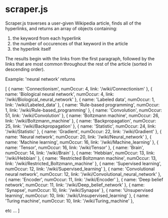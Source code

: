 # scraper.js

Scraper.js traverses a user-given Wikipedia article, finds all of the hyperlinks, and returns an array of objects containing:
  1. the keyword from each hyperlink
  2. the number of occurences of that keyword in the article
  3. the hyperlink itself

The results begin with the links from the first paragraph, followed by the links that are most common throughout the rest of the article (sorted in descending order).

Example: 'neural network' returns

[ { name: 'Connectionism',
    numOccur: 4,
    link: '/wiki/Connectionism' },
  { name: 'Biological neural network',
    numOccur: 4,
    link: '/wiki/Biological_neural_network' },
  { name: 'Labeled data', numOccur: 1, link: '/wiki/Labeled_data' },
  { name: 'Rule-based programming',
    numOccur: 1,
    link: '/wiki/Rule-based_programming' },
  { name: 'Convolution', numOccur: 51, link: '/wiki/Convolution' },
  { name: 'Boltzmann machine',
    numOccur: 26,
    link: '/wiki/Boltzmann_machine' },
  { name: 'Backpropagation',
    numOccur: 25,
    link: '/wiki/Backpropagation' },
  { name: 'Statistic', numOccur: 24, link: '/wiki/Statistic' },
  { name: 'Gradient', numOccur: 22, link: '/wiki/Gradient' },
  { name: 'Neural network',
    numOccur: 20,
    link: '/wiki/Neural_network' },
  { name: 'Machine learning',
    numOccur: 16,
    link: '/wiki/Machine_learning' },
  { name: 'Tensor', numOccur: 16, link: '/wiki/Tensor' },
  { name: 'Brain', numOccur: 14, link: '/wiki/Brain' },
  { name: 'Hebbian', numOccur: 13, link: '/wiki/Hebbian' },
  { name: 'Restricted Boltzmann machine',
    numOccur: 13,
    link: '/wiki/Restricted_Boltzmann_machine' },
  { name: 'Supervised learning',
    numOccur: 12,
    link: '/wiki/Supervised_learning' },
  { name: 'Convolutional neural network',
    numOccur: 12,
    link: '/wiki/Convolutional_neural_network' },
  { name: 'Encoder', numOccur: 11, link: '/wiki/Encoder' },
  { name: 'Deep belief network',
    numOccur: 11,
    link: '/wiki/Deep_belief_network' },
  { name: 'Synapse', numOccur: 10, link: '/wiki/Synapse' },
  { name: 'Unsupervised learning',
    numOccur: 10,
    link: '/wiki/Unsupervised_learning' },
  { name: 'Turing machine',
    numOccur: 10,
    link: '/wiki/Turing_machine' },
  
  etc ... ]
